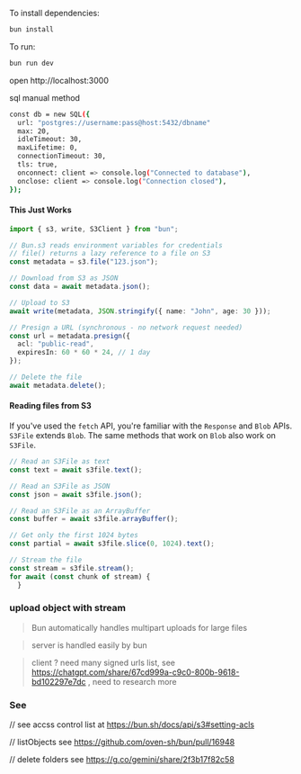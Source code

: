 To install dependencies:
```sh
bun install
```

To run:
```sh
bun run dev
```

open http://localhost:3000


sql manual method 
``` bash 
const db = new SQL({
  url: "postgres://username:pass@host:5432/dbname"
  max: 20,
  idleTimeout: 30,
  maxLifetime: 0,
  connectionTimeout: 30,
  tls: true,
  onconnect: client => console.log("Connected to database"),
  onclose: client => console.log("Connection closed"),
});
```


#### This Just Works
``` ts 
import { s3, write, S3Client } from "bun";

// Bun.s3 reads environment variables for credentials
// file() returns a lazy reference to a file on S3
const metadata = s3.file("123.json");

// Download from S3 as JSON
const data = await metadata.json();

// Upload to S3
await write(metadata, JSON.stringify({ name: "John", age: 30 }));

// Presign a URL (synchronous - no network request needed)
const url = metadata.presign({
  acl: "public-read",
  expiresIn: 60 * 60 * 24, // 1 day
});

// Delete the file
await metadata.delete();

```

#### Reading files from S3

If you've used the `fetch` API, you're familiar with the `Response` and `Blob` APIs. `S3File` extends `Blob`. The same methods that work on `Blob` also work on `S3File`.

```ts
// Read an S3File as text
const text = await s3file.text();

// Read an S3File as JSON
const json = await s3file.json();

// Read an S3File as an ArrayBuffer
const buffer = await s3file.arrayBuffer();

// Get only the first 1024 bytes
const partial = await s3file.slice(0, 1024).text();

// Stream the file
const stream = s3file.stream();
for await (const chunk of stream) {
  }

  ```

### upload object with stream 

  > Bun automatically handles multipart uploads for large files

  > server is handled easily by bun 

  > client ? need many signed urls list, 
  see https://chatgpt.com/share/67cd999a-c9c0-800b-9618-bd102297e7dc , need to research more

### See
// see accss control list at https://bun.sh/docs/api/s3#setting-acls

// listObjects see https://github.com/oven-sh/bun/pull/16948

// delete folders see https://g.co/gemini/share/2f3b17f82c58